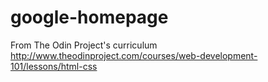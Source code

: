 # google-homepage

From The Odin Project's curriculum 
http://www.theodinproject.com/courses/web-development-101/lessons/html-css

